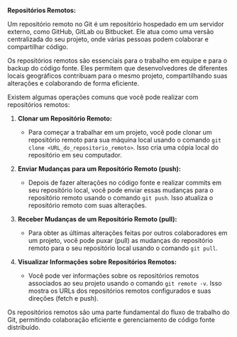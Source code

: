**Repositórios Remotos:**

Um repositório remoto no Git é um repositório hospedado em um servidor externo, como GitHub, GitLab ou Bitbucket. Ele atua como uma versão centralizada do seu projeto, onde várias pessoas podem colaborar e compartilhar código.

Os repositórios remotos são essenciais para o trabalho em equipe e para o backup do código fonte. Eles permitem que desenvolvedores de diferentes locais geográficos contribuam para o mesmo projeto, compartilhando suas alterações e colaborando de forma eficiente.

Existem algumas operações comuns que você pode realizar com repositórios remotos:

1. **Clonar um Repositório Remoto:**
   - Para começar a trabalhar em um projeto, você pode clonar um repositório remoto para sua máquina local usando o comando `git clone <URL_do_repositorio_remoto>`. Isso cria uma cópia local do repositório em seu computador.

2. **Enviar Mudanças para um Repositório Remoto (push):**
   - Depois de fazer alterações no código fonte e realizar commits em seu repositório local, você pode enviar essas mudanças para o repositório remoto usando o comando `git push`. Isso atualiza o repositório remoto com suas alterações.

3. **Receber Mudanças de um Repositório Remoto (pull):**
   - Para obter as últimas alterações feitas por outros colaboradores em um projeto, você pode puxar (pull) as mudanças do repositório remoto para o seu repositório local usando o comando `git pull`.

4. **Visualizar Informações sobre Repositórios Remotos:**
   - Você pode ver informações sobre os repositórios remotos associados ao seu projeto usando o comando `git remote -v`. Isso mostra os URLs dos repositórios remotos configurados e suas direções (fetch e push).

Os repositórios remotos são uma parte fundamental do fluxo de trabalho do Git, permitindo colaboração eficiente e gerenciamento de código fonte distribuído.

